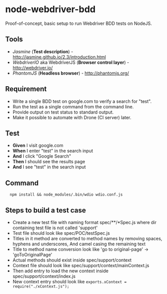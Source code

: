 # node-webdriver-bdd

Proof-of-concept, basic setup to run Webdriver BDD tests on NodeJS.

## Tools

* *Jasmine* (**Test description**) - http://jasmine.github.io/2.3/introduction.html
* *WebdriverIO* aka WebdriverJS (**Browser control layer**) - http://webdriver.io/
* *PhantomJS* (**Headless browser**) - http://phantomjs.org/

## Requirement

* Write a single BDD test on google.com to verify a search for "test".
* Run the test as a single command from the command line.
* Provide output on test status to standard output.
* Make it possible to automate with Drone (CI server) later.

## Test

* **Given** I visit google.com
* **When** I enter "test" in the search input
* **And** I click "Google Search"
* **Then** I should see the results page
* **And** I see "test" in the search input

## Command

```
  npm install && node_modules/.bin/wdio wdio.conf.js
```

## Steps to build a test case

* Create a new test file with naming format spec/**/*Spec.js where dir containing test file is not called 'support'
 * Test file should look like spec/POC/testSpec.js
* Titles in it method are converted to method names by removing spaces, hyphens and underscores, And camel casing the remaining text
 * Title to method name conversion look like 'go to original-page' -> 'goToOriginalPage'
* Actual methods should exist inside spec/support/context 
 * Context file should look like spec/support/context/mainContext.js
* Then add entry to load the new context inside spec/support/context/index.js
 * New context entry should look like `exports.xContext = require("./xContext.js");`

